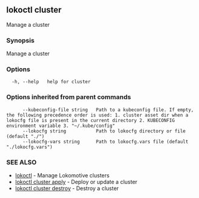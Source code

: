 ## lokoctl cluster

Manage a cluster

### Synopsis

Manage a cluster

### Options

```
  -h, --help   help for cluster
```

### Options inherited from parent commands

```
      --kubeconfig-file string   Path to a kubeconfig file. If empty, the following precedence order is used: 1. cluster asset dir when a lokocfg file is present in the current directory 2. KUBECONFIG environment variable 3. "~/.kube/config"
      --lokocfg string           Path to lokocfg directory or file (default "./")
      --lokocfg-vars string      Path to lokocfg.vars file (default "./lokocfg.vars")
```

### SEE ALSO

* [lokoctl](lokoctl.md)	 - Manage Lokomotive clusters
* [lokoctl cluster apply](lokoctl_cluster_apply.md)	 - Deploy or update a cluster
* [lokoctl cluster destroy](lokoctl_cluster_destroy.md)	 - Destroy a cluster

